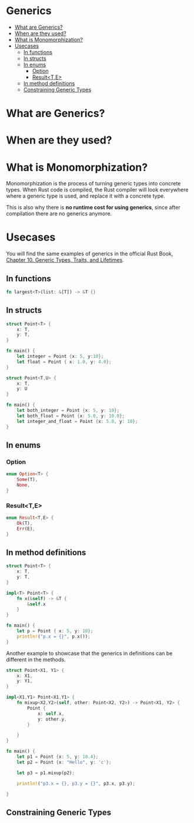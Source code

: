 # Generics

<!-- mtoc-start -->

* [What are Generics?](#what-are-generics)
* [When are they used?](#when-are-they-used)
* [What is Monomorphization?](#what-is-monomorphization)
* [Usecases](#usecases)
  * [In functions](#in-functions)
  * [In structs](#in-structs)
  * [In enums](#in-enums)
    * [Option<T>](#optiont)
    * [Result<T,E>](#resultte)
  * [In method definitions](#in-method-definitions)
  * [Constraining Generic Types](#constraining-generic-types)

<!-- mtoc-end -->

# What are Generics?

# When are they used?

# What is Monomorphization?

Monomorphization is the process of turning generic types into concrete types.
When Rust code is compiled, the Rust compiler will look everywhere where a generic type is used,
and replace it with a concrete type.

This is also why there is **no runtime cost for using generics**, since after compilation there are no generics anymore.

# Usecases

You will find the same examples of generics in the official Rust Book,
[Chapter 10. Generic Types, Traits, and Lifetimes](https://doc.rust-lang.org/book/ch10-01-syntax.html).

## In functions

```rust
fn largest<T>(list: &[T]) -> &T {}
```

## In structs

```rust
struct Point<T> {
    x: T,
    y: T,
}

fn main() {
    let integer = Point {x: 5, y:10};
    let float = Point { x: 1.0, y: 4.0};
}
```

```rust
struct Point<T,U> {
    x: T,
    y: U
}

fn main() {
    let both_integer = Point {x: 5, y: 10};
    let both_float = Point {x: 5.0, y: 10.0};
    let integer_and_float = Point {x: 5.0, y: 10};
}
```

## In enums

### Option<T>

```rust
enum Option<T> {
    Some(T),
    None,
}
```

### Result<T,E>

```rust
enum Result<T,E> {
    Ok(T),
    Err(E),
}
```

## In method definitions

```rust
struct Point<T> {
    x: T,
    y: T,
}

impl<T> Point<T> {
    fn x(&self) -> &T {
        &self.x
    }
}

fn main() {
    let p = Point { x: 5, y: 10};
    println!("p.x = {}", p.x());
}
```

Another example to showcase that the generics in definitions can be different in the methods.

```rust
struct Point<X1, Y1> {
    x: X1,
    y: Y1,
}

impl<X1,Y1> Point<X1,Y1> {
    fn mixup<X2,Y2>(self, other: Point<X2, Y2>) -> Point<X1, Y2> {
        Point {
            x: self.x,
            y: other.y,
        }

    }
}

fn main() {
    let p1 = Point {x: 5, y: 10.4};
    let p2 = Point {x: "Hello", y: 'c'};

    let p3 = p1.mixup(p2);

    println!("p3.x = {}, p3.y = {}", p3.x, p3.y);

}
```

## Constraining Generic Types
